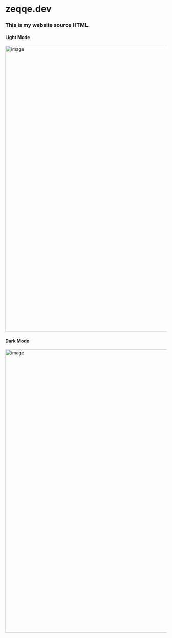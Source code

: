 # zeqqe.dev
### This is my website source HTML.


#### Light Mode
<img width="1919" height="890" alt="image" src="https://github.com/user-attachments/assets/cbe8393c-e263-4c0f-8453-426f2bd2d7bb" />


#### Dark Mode


<img width="1917" height="882" alt="image" src="https://github.com/user-attachments/assets/d889e07a-34fc-47e6-8e1e-8f2e87f53218" />
